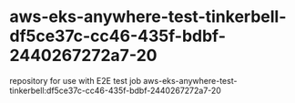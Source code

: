 # aws-eks-anywhere-test-tinkerbell-df5ce37c-cc46-435f-bdbf-2440267272a7-20
repository for use with E2E test job aws-eks-anywhere-test-tinkerbell:df5ce37c-cc46-435f-bdbf-2440267272a7-20
